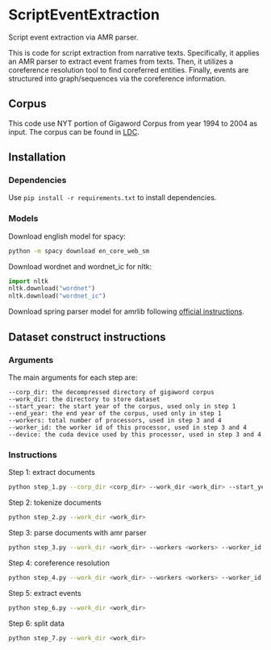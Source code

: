 # ScriptEventExtraction
Script event extraction via AMR parser.

This is code for script extraction from narrative texts.
Specifically, it applies an AMR parser to extract event frames from texts.
Then, it utilizes a coreference resolution tool to find coreferred entities.
Finally, events are structured into graph/sequences via the coreference information.

## Corpus
This code use NYT portion of Gigaword Corpus from year 1994 to 2004 as input.
The corpus can be found in [LDC](https://catalog.ldc.upenn.edu/LDC2011T07).

## Installation
### Dependencies
Use
```pip install -r requirements.txt```
to install dependencies.

### Models
Download english model for spacy:

```bash
python -m spacy download en_core_web_sm
```

Download wordnet and wordnet_ic for nltk:

```python
import nltk
nltk.download("wordnet")
nltk.download("wordnet_ic")
```

Download spring parser model for amrlib following 
[official instructions](https://amrlib.readthedocs.io/en/latest/install/).

## Dataset construct instructions
### Arguments
The main arguments for each step are:
```
--corp_dir: the decompressed directory of gigaword corpus
--work_dir: the directory to store dataset
--start_year: the start year of the corpus, used only in step 1
--end_year: the end year of the corpus, used only in step 1
--workers: total number of processors, used in step 3 and 4
--worker_id: the worker id of this processor, used in step 3 and 4
--device: the cuda device used by this processor, used in step 3 and 4
```

### Instructions
Step 1: extract documents

```bash
python step_1.py --corp_dir <corp_dir> --work_dir <work_dir> --start_year <start_year> --end_year <end_year>
```

Step 2: tokenize documents

```bash
python step_2.py --work_dir <work_dir>
```

Step 3: parse documents with amr parser

```bash
python step_3.py --work_dir <work_dir> --workers <workers> --worker_id <worker_id> --device <device>
```

Step 4: coreference resolution

```bash
python step_4.py --work_dir <work_dir> --workers <workers> --worker_id <worker_id> --device <device>
```

Step 5: extract events

```bash
python step_6.py --work_dir <work_dir>
```

Step 6: split data

```bash
python step_7.py --work_dir <work_dir>
```
